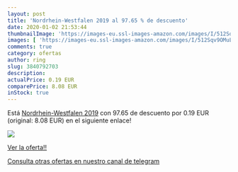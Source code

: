 ```yaml
---
layout: post
title: 'Nordrhein-Westfalen 2019 al 97.65 % de descuento'
date: 2020-01-02 21:53:44
thumbnailImage: 'https://images-eu.ssl-images-amazon.com/images/I/512Sqv9OMuL._SL200_.jpg'
images: [ 'https://images-eu.ssl-images-amazon.com/images/I/512Sqv9OMuL._SL200_.jpg' ]
comments: true
category: ofertas
author: ring
slug: 3840792703
description:
actualPrice: 0.19 EUR
comparePrice: 8.08 EUR
inStock: true
---
```


Está [Nordrhein-Westfalen 2019](https://www.amazon.com/dp/3840792703/?tag=redken08-20) con 97.65 de descuento por 0.19 EUR (original: 8.08 EUR) en el siguiente enlace!

[![](https://images-eu.ssl-images-amazon.com/images/I/512Sqv9OMuL._SL200_.jpg)](https://www.amazon.com/dp/3840792703/?tag=redken08-20)

[Ver la oferta!!](https://www.amazon.com/dp/3840792703/?tag=redken08-20)

[Consulta otras ofertas en nuestro canal de telegram](https://t.me/s/ofertas25)

